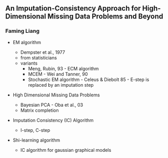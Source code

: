 ## An Imputation-Consistency Approach for High-Dimensional Missing Data Problems and Beyond ##
### Faming Liang ###

- EM algorithm
    - Dempster et al., 1977
    - from statisticians
    - variants
        - Meng, Rubin, 93 - ECM algorithm
        - MCEM - Wei and Tanner, 90
        - Stochastic EM algorithm - Celeus & Diebolt 85 - E-step is replaced by an imputation step

- High Dimensional Missing Data Problems
    - Bayesian PCA - Oba et al., 03
    - Matrix completion 

- Imputation Consistency (IC) Algorithm
    - I-step, C-step

- Shi-learning algorithm
    - IC algorithm for gaussian graphical models
